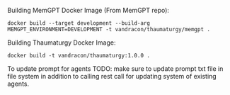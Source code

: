 Building MemGPT Docker Image (From MemGPT repo):

`docker build --target development --build-arg MEMGPT_ENVIRONMENT=DEVELOPMENT -t vandracon/thaumaturgy/memgpt .`

Building Thaumaturgy Docker Image:

`docker build -t vandracon/thaumaturgy:1.0.0 .`

To update prompt for agents
TODO: make sure to update prompt txt file in file system in addition to calling rest call for updating system of existing agents.
